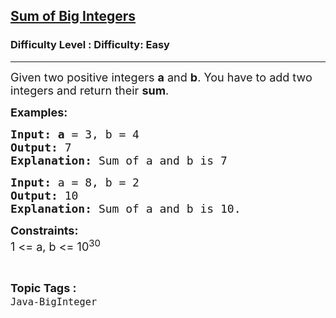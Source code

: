 <h2><a href="https://www.geeksforgeeks.org/problems/sum-of-big-integers/1?page=1&status=unsolved,attempted&sortBy=accuracy">Sum of Big Integers</a></h2><h3>Difficulty Level : Difficulty: Easy</h3><hr><div class="problems_problem_content__Xm_eO"><p><span style="font-size: 18px;">Given two positive integers <strong>a</strong> and <strong>b</strong>. You have to add two integers and return their <strong>sum</strong>.</span></p>
<p><span style="font-size: 18px;"><strong>Examples:</strong></span></p>
<pre><span style="font-size: 18px;"><strong>Input: a</strong> = 3, b = 4
<strong>Output: </strong>7
<strong>Explanation: </strong>Sum of a and b is 7</span></pre>
<pre><span style="font-size: 18px;"><strong>Input: </strong>a = 8, b = 2 
<strong>Output: </strong>10
<strong>Explanation: </strong>Sum of a and b is 10.</span></pre>
<p><span style="font-size: 18px;"><strong>Constraints:</strong><br>1 &lt;= a, b &lt;= 10<sup>30</sup></span></p></div><br><p><span style=font-size:18px><strong>Topic Tags : </strong><br><code>Java-BigInteger</code>&nbsp;